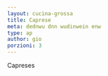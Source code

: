 ```yaml
---
layout: cucina-grossa
title: Caprese
meta: dednwu dnn wudinwein enw
type: ap
author: gio
porzioni: 3
---
```

Capreses
